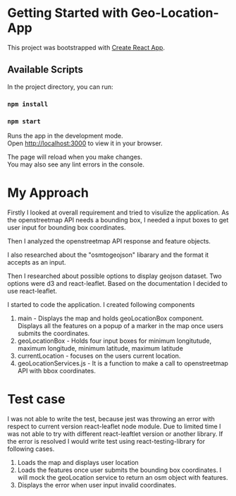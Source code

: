 # Getting Started with Geo-Location-App

This project was bootstrapped with [Create React App](https://github.com/facebook/create-react-app).

## Available Scripts

In the project directory, you can run:

### `npm install`

### `npm start`

Runs the app in the development mode.\
Open [http://localhost:3000](http://localhost:3000) to view it in your browser.

The page will reload when you make changes.\
You may also see any lint errors in the console.

# My Approach

Firstly I looked at overall requirement and tried to visulize the application. As the openstreetmap API needs a bounding box, I needed a input boxes to get user input for bounding box coordinates.

Then I analyzed the openstreetmap API response and feature objects.

I also researched about the "osmtogeojson" libarary and the format it accepts as an input.

Then I researched about possible options to display geojson dataset. Two options were d3 and react-leaflet. Based on the documentation I decided to use react-leaflet.

I started to code the application.
I created following components

1. main - Displays the map and holds geoLocationBox component. Displays all the features on a popup of a marker in the map once users submits the coordinates.
2. geoLocationBox - Holds four input boxes for minimum longitutude, maximum longitude, minimum latitude, maximum latitude
3. currentLocation - focuses on the users current location.
4. geoLocationServices.js - It is a function to make a call to openstreetmap API with bbox coordinates.

# Test case

I was not able to write the test, because jest was throwing an error with respect to current version react-leaflet node module.
Due to limited time I was not able to try with different react-leaftlet version or another library. If the error is resolved I would write test using react-testing-library for following cases.

1. Loads the map and displays user location
2. Loads the features once user submits the bounding box coordinates. I will mock the geoLocation service to return an osm object with features.
3. Displays the error when user input invalid coordinates.
